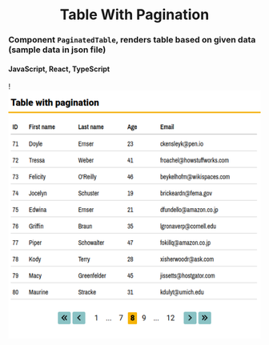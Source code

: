 <h1 align="center">Table With Pagination</h1>

### Component `PaginatedTable`, renders table based on given data (sample data in json file)

#### JavaScript, React, TypeScript

!![pagination_screen](https://github.com/wasilukowa/pagination-react/blob/master/src/pagination.png?raw=true)
